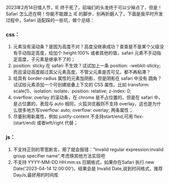 <!-- category: "浏览器"
labels: "浏览器"
createdAt: 2023-04-14T10:29:08.623+00:00 -->

 2023年2月14日情人节，IE 终于死了，前端们的头发终于可以少掉点了，但是！Safari 怎么还在啊！你能不能跟上 IE 的脚步，别再折磨人了，下面是我平时开发过程中，Safari 适配踩的一些坑，做个总结：
### css：
1. 元素没有滚动条？是因为高度不对？高度没继承成功？查查是不是某个父级没有手动指定高度，给加个 height:100% 或者其他的值，safari 元素不手动指定高度，子元素是继承不了的；
2. position: sticky 在 safari 不生效？试试加上一条 position: -webkit-sticky; 而且滚动高度超过其父元素高度，不管父元素是否可见，都不再粘滞？
3. 给具有 border-radius 属性的元素加阴影，但是阴影在 safari 中没有 圆角？试试给元素添加一个可创建层叠上下文的 CSS 属性。比如 transform: scale(1)、isolation: isolate、position: relative; z-index: 0;
4. overflow: overlay 的滚动条，在 chrome 是不占位置的，但是在 safari 中，是占位置的，表现与 auto 相同，火狐浏览器则不支持 overlay，这也是为什么很多地方写overflow: auto; overflow: overlay; 两条属性；
5. 尽量别用新属性，例如 justify-content 不支持start/end,可用 flex-(start/end) 或者left/right 代替；

### js：
1. 不支持正则的零宽断言，用了就会报错："Invalid regular expression:invalid group specifier name",考虑换其他方法实现吧
2. 不支持 YYYY-MM-DD HH:mm:ss 日期格式，如果你在Safari 执行 new Date('2023-04-14 12:00:00')，结果会是 Invalid Date,说到时间格式，推荐 DayJs,最好用的时间库